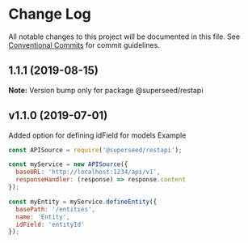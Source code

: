 # Change Log

All notable changes to this project will be documented in this file.
See [Conventional Commits](https://conventionalcommits.org) for commit guidelines.

## 1.1.1 (2019-08-15)

**Note:** Version bump only for package @superseed/restapi





## v1.1.0 (2019-07-01)

Added option for defining idField for models
Example
```js
const APISource = require('@superseed/restapi');

const myService = new APISource({
  baseURL: 'http://localhost:1234/api/v1',
  responseHandler: (response) => response.content
});

const myEntity = myService.defineEntity({
  basePath: '/entities',
  name: 'Entity',
  idField: 'entityId'
});
```
